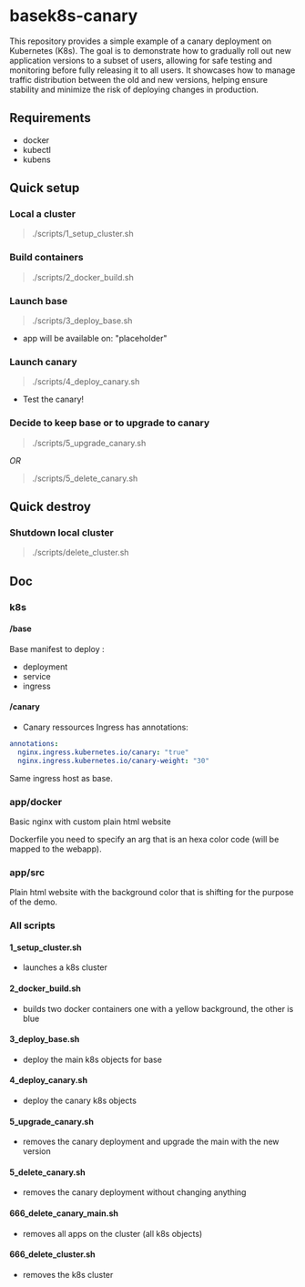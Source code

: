 # basek8s-canary

This repository provides a simple example of a canary deployment on Kubernetes (K8s). The goal is to demonstrate how to gradually roll out new application versions to a subset of users, allowing for safe testing and monitoring before fully releasing it to all users. It showcases how to manage traffic distribution between the old and new versions, helping ensure stability and minimize the risk of deploying changes in production.

## Requirements

- docker
- kubectl
- kubens

## Quick setup

### Local a cluster

> ./scripts/1_setup_cluster.sh

### Build containers

> ./scripts/2_docker_build.sh

### Launch base

> ./scripts/3_deploy_base.sh

- app will be available on: "placeholder"

### Launch canary

> ./scripts/4_deploy_canary.sh

- Test the canary!

### Decide to keep base or to upgrade to canary

> ./scripts/5_upgrade_canary.sh

_OR_

> ./scripts/5_delete_canary.sh

## Quick destroy

### Shutdown local cluster

> ./scripts/delete_cluster.sh

## Doc

### k8s

#### /base

Base manifest to deploy :

- deployment
- service
- ingress

#### /canary

- Canary ressources
  Ingress has annotations:

```yaml
annotations:
  nginx.ingress.kubernetes.io/canary: "true"
  nginx.ingress.kubernetes.io/canary-weight: "30"
```

Same ingress host as base.

### app/docker

Basic nginx with custom plain html website

Dockerfile you need to specify an arg that is an hexa color code (will be mapped to the webapp).

### app/src

Plain html website with the background color that is shifting for the purpose of the demo.

### All scripts

#### 1_setup_cluster.sh

- launches a k8s cluster

#### 2_docker_build.sh

- builds two docker containers one with a yellow background, the other is blue

#### 3_deploy_base.sh

- deploy the main k8s objects for base

#### 4_deploy_canary.sh

- deploy the canary k8s objects

#### 5_upgrade_canary.sh

- removes the canary deployment and upgrade the main with the new version

#### 5_delete_canary.sh

- removes the canary deployment without changing anything

#### 666_delete_canary_main.sh

- removes all apps on the cluster (all k8s objects)

#### 666_delete_cluster.sh

- removes the k8s cluster
